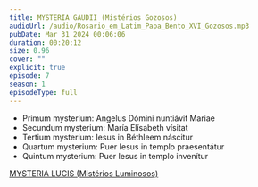 ```yaml
---
title: MYSTERIA GAUDII (Mistérios Gozosos)
audioUrl: /audio/Rosario_em_Latim_Papa_Bento_XVI_Gozosos.mp3
pubDate: Mar 31 2024 00:06:06
duration: 00:20:12
size: 0.96
cover: ""
explicit: true
episode: 7
season: 1
episodeType: full
---
```


  - Primum mysterium: Angelus Dómini nuntiávit Mariae
  - Secundum mysterium: María Elísabeth vísitat
  - Tertium mysterium: Iesus in Béthleem náscitur
  - Quartum mysterium: Puer Iesus in templo praesentátur
  - Quintum mysterium: Puer Iesus in templo invenítur

<div class="text-center mt-16">
  <a class="btn btn-accent mt-9" href="/episode/post07">MYSTERIA LUCIS (Mistérios Luminosos)</a>
</div>